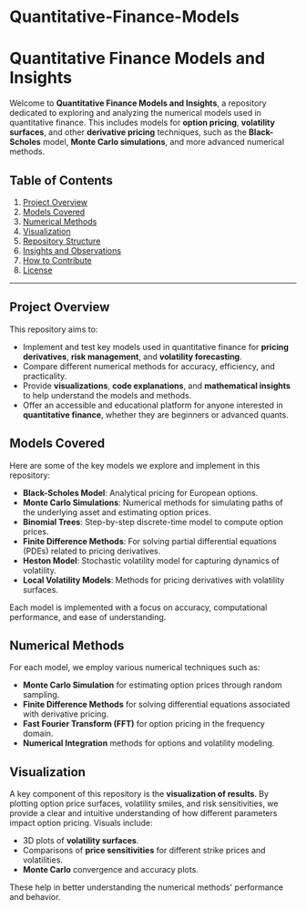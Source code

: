 # Quantitative-Finance-Models
# Quantitative Finance Models and Insights

Welcome to **Quantitative Finance Models and Insights**, a repository dedicated to exploring and analyzing the numerical models used in quantitative finance. This includes models for **option pricing**, **volatility surfaces**, and other **derivative pricing** techniques, such as the **Black-Scholes** model, **Monte Carlo simulations**, and more advanced numerical methods.

## Table of Contents

1. [Project Overview](#project-overview)
2. [Models Covered](#models-covered)
3. [Numerical Methods](#numerical-methods)
4. [Visualization](#visualization)
5. [Repository Structure](#repository-structure)
6. [Insights and Observations](#insights-and-observations)
7. [How to Contribute](#how-to-contribute)
8. [License](#license)

---

## Project Overview

This repository aims to:

- Implement and test key models used in quantitative finance for **pricing derivatives**, **risk management**, and **volatility forecasting**.
- Compare different numerical methods for accuracy, efficiency, and practicality.
- Provide **visualizations**, **code explanations**, and **mathematical insights** to help understand the models and methods.
- Offer an accessible and educational platform for anyone interested in **quantitative finance**, whether they are beginners or advanced quants.

## Models Covered

Here are some of the key models we explore and implement in this repository:

- **Black-Scholes Model**: Analytical pricing for European options.
- **Monte Carlo Simulations**: Numerical methods for simulating paths of the underlying asset and estimating option prices.
- **Binomial Trees**: Step-by-step discrete-time model to compute option prices.
- **Finite Difference Methods**: For solving partial differential equations (PDEs) related to pricing derivatives.
- **Heston Model**: Stochastic volatility model for capturing dynamics of volatility.
- **Local Volatility Models**: Methods for pricing derivatives with volatility surfaces.

Each model is implemented with a focus on accuracy, computational performance, and ease of understanding.

## Numerical Methods

For each model, we employ various numerical techniques such as:

- **Monte Carlo Simulation** for estimating option prices through random sampling.
- **Finite Difference Methods** for solving differential equations associated with derivative pricing.
- **Fast Fourier Transform (FFT)** for option pricing in the frequency domain.
- **Numerical Integration** methods for options and volatility modeling.

## Visualization

A key component of this repository is the **visualization of results**. By plotting option price surfaces, volatility smiles, and risk sensitivities, we provide a clear and intuitive understanding of how different parameters impact option pricing. Visuals include:

- 3D plots of **volatility surfaces**.
- Comparisons of **price sensitivities** for different strike prices and volatilities.
- **Monte Carlo** convergence and accuracy plots.
  
These help in better understanding the numerical methods' performance and behavior.

